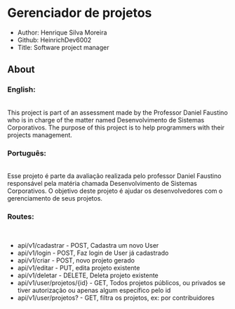 # Gerenciador de projetos



* Author: Henrique Silva Moreira
* Github: HeinrichDev6002
* Title: Software project manager

## About


### English:
<br>
This project is part of an assessment made by the Professor Daniel Faustino
who is in charge of the matter named Desenvolvimento de Sistemas Corporativos. 
The purpose of this project is to help programmers with their projects management.

### Português:
<br>
Esse projeto é parte da avaliação realizada pelo professor Daniel Faustino
responsável pela matéria chamada Desenvolvimento de Sistemas Corporativos. O objetivo
deste projeto é ajudar os desenvolvedores com o gerenciamento de seus projetos.

### Routes:
<br>

* api/v1/cadastrar - POST, Cadastra um novo User
* api/v1/login - POST, Faz login de User já cadastrado
* api/v1/criar - POST, novo projeto gerado
* api/v1/editar - PUT, edita projeto existente
* api/v1/deletar - DELETE, Deleta projeto existente
* api/v1/user/projetos/{id} - GET, Todos projetos públicos, ou privados se tiver autorização ou apenas algum específico pelo id
* api/v1/user/projetos? - GET, filtra os projetos, ex: por contribuidores